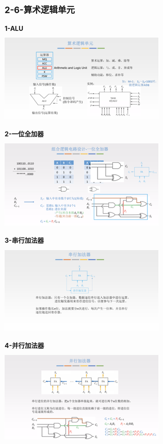# 2-6-算术逻辑单元

## 1-ALU

![](../../.gitbook/assets/image%20%28335%29.png)

## 2-一位全加器

![](../../.gitbook/assets/image%20%2890%29.png)

## 3-串行加法器

![](../../.gitbook/assets/image%20%2835%29.png)

## 4-并行加法器

![](../../.gitbook/assets/image%20%2859%29.png)

